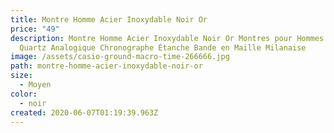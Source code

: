 ```yaml
---
title: Montre Homme Acier Inoxydable Noir Or
price: "49"
description: Montre Homme Acier Inoxydable Noir Or Montres pour Hommes élégant
  Quartz Analogique Chronographe Étanche Bande en Maille Milanaise
image: /assets/casio-ground-macro-time-266666.jpg
path: montre-homme-acier-inoxydable-noir-or
size:
  - Moyen
color:
  - noir
created: 2020-06-07T01:19:39.963Z
---
```

